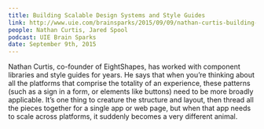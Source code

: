 ```yaml
---
title: Building Scalable Design Systems and Style Guides
link: http://www.uie.com/brainsparks/2015/09/09/nathan-curtis-building-scalable-design-systems-and-style-guides/
people: Nathan Curtis, Jared Spool
podcast: UIE Brain Sparks
date: September 9th, 2015
---
```


Nathan Curtis, co-founder of EightShapes, has worked with component libraries and style guides for years. He says that when you’re thinking about all the platforms that comprise the totality of an experience, these patterns (such as a sign in a form, or elements like buttons) need to be more broadly applicable. It’s one thing to creature the structure and layout, then thread all the pieces together for a single app or web page, but when that app needs to scale across platforms, it suddenly becomes a very different animal.
